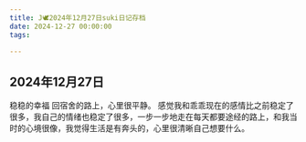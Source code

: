 ```yaml
---
title: J🕊️2024年12月27日suki日记存档
date: 2024-12-27 00:00:00
tags:

---
```


## 2024年12月27日

稳稳的幸福
回宿舍的路上，心里很平静。
感觉我和乖乖现在的感情比之前稳定了很多，我自己的情绪也稳定了很多，一步一步地走在每天都要途经的路上，和我当时的心境很像，我觉得生活是有奔头的，心里很清晰自己想要什么。
